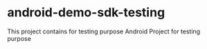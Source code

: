 # android-demo-sdk-testing
This project contains for testing purpose
Android Project for testing purpose
